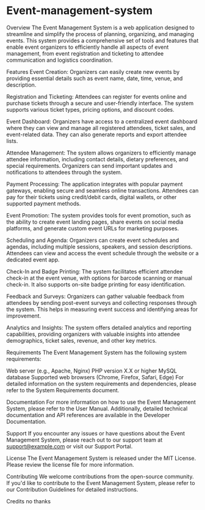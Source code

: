 # Event-management-system


                                 

Overview
The Event Management System is a web application designed to streamline and simplify the process of planning, organizing, and managing events. This system provides a comprehensive set of tools and features that enable event organizers to efficiently handle all aspects of event management, from event registration and ticketing to attendee communication and logistics coordination.

Features
Event Creation: Organizers can easily create new events by providing essential details such as event name, date, time, venue, and description.

Registration and Ticketing: Attendees can register for events online and purchase tickets through a secure and user-friendly interface. The system supports various ticket types, pricing options, and discount codes.

Event Dashboard: Organizers have access to a centralized event dashboard where they can view and manage all registered attendees, ticket sales, and event-related data. They can also generate reports and export attendee lists.

Attendee Management: The system allows organizers to efficiently manage attendee information, including contact details, dietary preferences, and special requirements. Organizers can send important updates and notifications to attendees through the system.

Payment Processing: The application integrates with popular payment gateways, enabling secure and seamless online transactions. Attendees can pay for their tickets using credit/debit cards, digital wallets, or other supported payment methods.

Event Promotion: The system provides tools for event promotion, such as the ability to create event landing pages, share events on social media platforms, and generate custom event URLs for marketing purposes.

Scheduling and Agenda: Organizers can create event schedules and agendas, including multiple sessions, speakers, and session descriptions. Attendees can view and access the event schedule through the website or a dedicated event app.

Check-In and Badge Printing: The system facilitates efficient attendee check-in at the event venue, with options for barcode scanning or manual check-in. It also supports on-site badge printing for easy identification.

Feedback and Surveys: Organizers can gather valuable feedback from attendees by sending post-event surveys and collecting responses through the system. This helps in measuring event success and identifying areas for improvement.

Analytics and Insights: The system offers detailed analytics and reporting capabilities, providing organizers with valuable insights into attendee demographics, ticket sales, revenue, and other key metrics.

Requirements
The Event Management System has the following system requirements:

Web server (e.g., Apache, Nginx)
PHP version X.X or higher
MySQL database
Supported web browsers (Chrome, Firefox, Safari, Edge)
For detailed information on the system requirements and dependencies, please refer to the System Requirements document.

Documentation
For more information on how to use the Event Management System, please refer to the User Manual. Additionally, detailed technical documentation and API references are available in the Developer Documentation.

Support
If you encounter any issues or have questions about the Event Management System, please reach out to our support team at support@example.com or visit our Support Portal.

License
The Event Management System is released under the MIT License. Please review the license file for more information.

Contributing
We welcome contributions from the open-source community. If you'd like to contribute to the Event Management System, please refer to our Contribution Guidelines for detailed instructions.

Credits
no thanks

